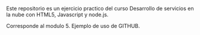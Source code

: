 Este repositorio es un ejercicio practico del curso Desarrollo de servicios en la nube con HTML5, Javascript y node.js.

Corresponde al modulo 5. Ejemplo de uso de GITHUB.